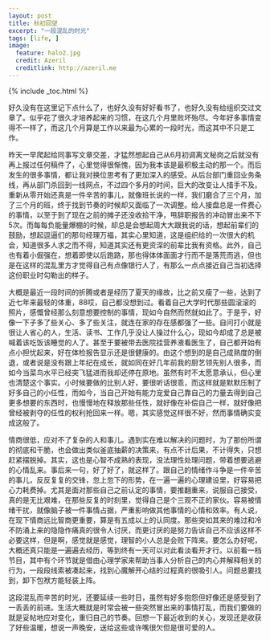```yaml
---
layout: post
title: 秋初回望
excerpt: "一段混乱的时光"
tags: [life, ]
image:
  feature: halo2.jpg
  credit: Azeril
  creditlink: http://azeril.me
---
```


{% include _toc.html %}

好久没有在这里记下点什么了，也好久没有好好看书了，也好久没有给组织交过文章了。似乎花了很久才培养起来的习惯，在这几个月里败坏殆尽。今年好多事情变得不一样了，而这几个月算是工作以来最为心累的一段时光，而这其中不只是工作。

昨天一早爬起给同事写文章交差，才猛然想起自己从6月初调离文秘岗之后就没有再上报过任何稿件了，心里觉得很惭愧，因为我本该是最积极主动的那一个。而后发生的很多事情，都让我对换位思考有了更加深入的感受。从后台部门重回业务条线，再从部门杀回到一线网点，不过四个多月的时间，巨大的改变让人措手不及。重新从零开始还真是一件辛苦的事儿，就像班长说的一样，我们磨合了三个月，加了三个月的班，终于找到节奏的时候却又面临了一次调整。给人接盘总是一件费心的事情，以至于到了现在之前的摊子还没收拾干净，甩辞职报告的冲动冒出来不下5次。而每每负能量爆棚的时候，却总是会想起周大大跟我说的话，想起前辈们的鼓励，想起逗逼们的那句经理万福，其实心里知道，这是组织给的一次很大的机会，知道很多人求之而不得，知道其实还有更资深的前辈比我有资格。此外，自己也有着小倔强在，想着即使以后跑路，那也得体体面面才行而不是落荒而逃，但也是在这样的混乱里方才觉得自己有点像银行人了，有那么一点点接近自己当初选择这份职业时勾勒出的样子。

大概是最近一段时间的折腾或者是经历了夏天的缘故，比之前又瘦了一些，达到了近七年来最轻的体重，88哎，自己都没想到过。看着自己大学时代那些圆滚滚的照片，感慨曾经那么刻意想要控制的事情，现如今自然而然就如此了。于是乎，好像一下子多了些关心、多了些关注，就连在家的存在感都强了一些。自问打小就是很让人省心的人，生活、读书、工作几乎没让人操过什么心，现如今却成了总是被喊着该吃饭该睡觉的人了。甚至于要被带去医院挂营养液看医生了，自己都开始有点小担忧起来，好在体检报告显示还是很健康的。由这个想到的是自己成熟度的倒退，或者说是没有跟上年纪在成长，就如同在好几年前我的厨艺领先别人很多，而如今当菜鸟水平已经突飞猛进而我却还停在原地。虽然有时不太愿意承认，但心里也清楚这个事实。小时候要做的比别人好，要很听话很乖，而这样就是默默压制了好多自己的小任性，而如今，当自己开始有能力宠爱自己靠自己的力量去得到自己更多想要的东西时，也慢慢地在释放那些任性，就好像在补偿自己一样，就好像把曾经被剥夺的任性的权利抢回来一样。嗯，其实感觉这样很不好，然而事情确实变成这般了。

情商很低，应对不了复杂的人和事儿。遇到实在难以解决的问题时，为了那份所谓的彻底和干脆，也会做出类似釜底抽薪的决策来，有点不计后果，不计得失，只想赶紧摆脱掉。其实，这也是心智不成熟的表现，没法理性处理问题，带着想要逃避的心情乱来。事后来一句，好了好了，就这样了。跟自己的情绪作斗争是一件辛苦的事儿，反反复复的交锋，忽上忽下的形势，在一遍一遍的心理建设里，好容易把心力耗费掉。尤其是面对那些自己之前认定的事情，要推翻重来，说服自己接受，真的是无比艰难，在那些反复的时刻里，觉得自己是个三观不正的家伙。容易被情绪干扰，就像脑子被一件事情占据，严重影响做其他事情的心情和效率。有人说，在现下情商远比智商更重要，算是有五成以上的认同度。那些突如其来的难过和冷不防涌上来的隐隐作痛真的很令人讨厌，而更讨厌的是努力告诉自己不应该这样不必要这样，但是啊，感觉就是感觉，理智的小人总是会败下阵来。要怎么办好呢，大概还真只能是一遍遍去经历，等到终有一天可以对此看淡看开才行。以前看一档节目，其中有个环节就是借由心理学家来帮助当事人分析自己的内心并解释相关的行为，一段段线索被凑起来，找到心魔解开心结的过程真的很吸引人。问题总要找到，卸下包袱方能轻装上阵。

这段混乱而辛苦的时光，还要延续一些时日，虽然有好多抱怨但好像还是感受到了一丢丢的前进。生活大概就是时常会被一些突然冒出来的事情打乱，而我们要做的就是妥帖地应对变化，重归自己的节奏。回想一下最近收到的关心，发现还是收获了好些温暖，想说一声晚安，送给这些或许嘴很欠但是很可爱的人。

